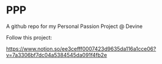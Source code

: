 # PPP
A github repo for my Personal Passion Project @ Devine 

Follow this project: 

https://www.notion.so/ee3cefff0007423d9635da116a1cce06?v=7a3306bf7dc04a5384545da091f4fb2e
